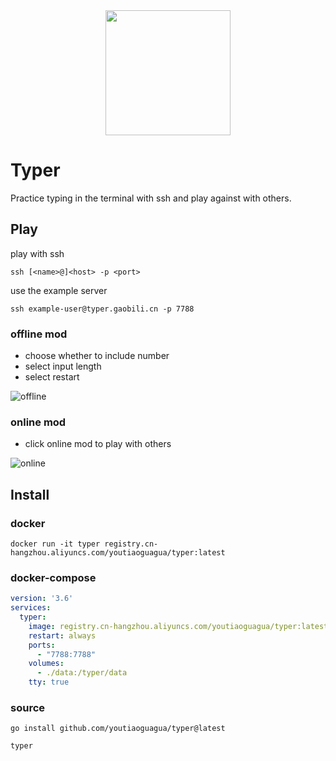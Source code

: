 <div align="center">
<img width="200" src="https://user-images.githubusercontent.com/30404329/217255681-4434dddd-939c-4330-8c7e-1d3f1013e6d0.gif">
</div>

# Typer

Practice typing in the terminal with ssh and play against with others.

## Play

play with ssh

```shell
ssh [<name>@]<host> -p <port>
```

use the example server
```shell
ssh example-user@typer.gaobili.cn -p 7788
```

### offline mod

* choose whether to include number
* select input length
* select restart

![offline](https://user-images.githubusercontent.com/30404329/217268831-c028e083-179a-4e81-92f6-b50cc50dba71.gif)

### online mod

* click online mod to play with others

![online](https://user-images.githubusercontent.com/30404329/217282612-7716ea91-8d84-41e2-9f20-431208c32631.gif)


## Install

### docker

```shell
docker run -it typer registry.cn-hangzhou.aliyuncs.com/youtiaoguagua/typer:latest
```

### docker-compose

```yml
version: '3.6'
services:
  typer:
    image: registry.cn-hangzhou.aliyuncs.com/youtiaoguagua/typer:latest
    restart: always
    ports:
      - "7788:7788"
    volumes:
      - ./data:/typer/data
    tty: true
```

### source

```shell
go install github.com/youtiaoguagua/typer@latest

typer
```
